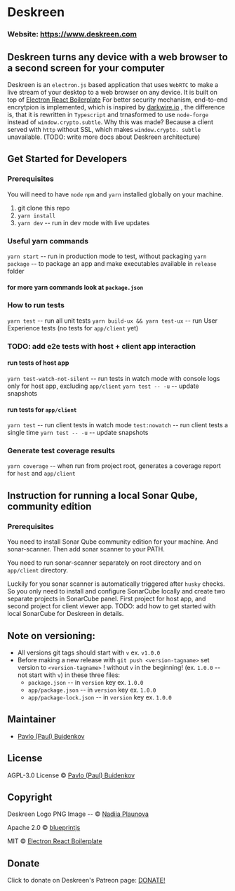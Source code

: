 # Deskreen

### Website: https://www.deskreen.com

## Deskreen turns any device with a web browser to a second screen for your computer

Deskreen is an `electron.js` based application that uses `WebRTC` to make a live stream of your
desktop to a web browser on any device.
It is built on top of [Electron React Boilerplate](https://github.com/electron-react-boilerplate)
For better security mechanism, end-to-end encrytpion is implemented, which is inspired by
[darkwire.io](https://github.com/darkwire/darkwire.io) , the difference is, that it is rewritten
in `Typescript` and trnasformed to use `node-forge` instead of `window.crypto.subtle`.
Why this was made? Because a client served with `http` without SSL, which makes `window.crypto. subtle` unavailable.
(TODO: write more docs about Deskreen architecture)

## Get Started for Developers

### Prerequisites

You will need to have `node` `npm` and `yarn` installed
globally on your machine.

1. git clone this repo
2. `yarn install`
3. `yarn dev` -- run in dev mode with live updates

### Useful yarn commands

`yarn start` -- run in production mode to test, without packaging
`yarn package` -- to package an app and make executables available in `release` folder

#### for more yarn commands look at `package.json`

### How to run tests

`yarn test` -- run all unit tests
`yarn build-ux && yarn test-ux` -- run User Experience tests (no tests for `app/client` yet)

### TODO: add e2e tests with host + client app interaction

#### run tests of host app

`yarn test-watch-not-silent` -- run tests in watch mode with console logs only for host app, excluding `app/client`
`yarn test -- -u` -- update snapshots

#### run tests for `app/client`

`yarn test` -- run client tests in watch mode
`test:nowatch` -- run client tests a single time
`yarn test -- -u` -- update snapshots

### Generate test coverage results

`yarn coverage` -- when run from project root, generates a coverage report for `host` and `app/client`

## Instruction for running a local Sonar Qube, community edition

### Prerequisites

You need to install Sonar Qube community edition for your machine.
And sonar-scanner. Then add sonar scanner to your PATH.

You need to run sonar-scanner separately on root directory
and on `app/client` directory.

Luckily for you sonar scanner is automatically triggered after `husky` checks.
So you only need to install and configure SonarCube locally and
create two separate projects in SonarCube panel.
First project for host app, and second project for client viewer app.
TODO: add how to get started with local SonarCube for Deskreen in details.

## Note on versioning:

- All versions git tags should start with `v` ex. `v1.0.0`
- Before making a new release with `git push <version-tagname>` set version
  to `<version-tagname>` ! without `v` in the beginning! (ex. `1.0.0` -- not start with `v`) in these three files:
  - `package.json` -- in `version` key ex. `1.0.0`
  - `app/package.json` -- in `version` key ex. `1.0.0`
  - `app/package-lock.json` -- in `version` key ex. `1.0.0`

## Maintainer

- [Pavlo (Paul) Buidenkov](https://www.linkedin.com/in/pavlobu)

## License

AGPL-3.0 License © [Pavlo (Paul) Buidenkov](https://github.com/pavlobu/deskreen)

## Copyright

Deskreen Logo PNG Image -- © [Nadiia Plaunova](https://www.artstation.com/nadiiia)

Apache 2.0 © [blueprintjs](https://github.com/palantir/blueprint)

MIT © [Electron React Boilerplate](https://github.com/electron-react-boilerplate)

## Donate

Click to donate on Deskreen's Patreon page: [DONATE!](https://github.com/electron-react-boilerplate)
